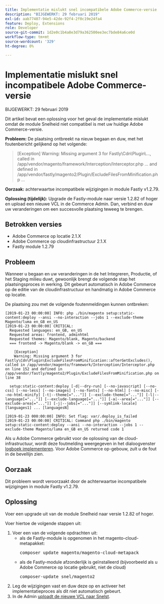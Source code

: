 ```yaml
---
title: Implementatie mislukt snel incompatibele Adobe Commerce-versie
description: "BIJGEWERKT: 29 februari 2019"
exl-id: aab77407-94e5-42de-92f4-2f0c19e24fa4
feature: Deploy, Extensions
role: Developer
source-git-commit: 1d2e0c1b4a8e3d79a362500ee3ec7bde84a6ce0d
workflow-type: tm+mt
source-wordcount: '329'
ht-degree: 0%

---
```


# Implementatie mislukt snel incompatibele Adobe Commerce-versie

BIJGEWERKT: 29 februari 2019

Dit artikel bevat een oplossing voor het geval de implementatie mislukt omdat de module Snelheid niet compatibel is met uw huidige Adobe Commerce-versie.

**Probleem:** De plaatsing ontbreekt na nieuw begaan en duw, met het foutenbericht gelijkend op het volgende:

>\[Exception\] Warning: Missing argument 3 for Fastly\\Cdn\\Plugin\\..., called in /app/vendor/magento/framework/Interception/Interceptor.php ... and defined in /app/vendor/fastly/magento2/Plugin/ExcludeFilesFromMinification.php ...

**Oorzaak:** achterwaartse incompatibele wijzigingen in module Fastly v1.2.79.

**Oplossing (tijdelijk):** Upgrade de Fastly-module naar versie 1.2.82 of hoger en upload een nieuwe VCL in de Commerce Admin. Dan, verbind en duw uw veranderingen om een succesvolle plaatsing teweeg te brengen.

## Betrokken versies

* Adobe Commerce op locatie 2.1.X
* Adobe Commerce op cloudinfrastructuur 2.1.X
* Fastly module 1.2.79

## Probleem

Wanneer u begaan en uw veranderingen in de het Integreren, Productie, of het Staging milieu duwt, gewoonlijk brengt de volgende stap het plaatsingsproces in werking. Dit gebeurt automatisch in Adobe Commerce op de editie van de cloudinfrastructuur en handmatig in Adobe Commerce op locatie.

De plaatsing zou met de volgende foutenmeldingen kunnen ontbreken:

```
[2019-01-23 00:00:00] INFO: php ./bin/magento setup:static-content:deploy --ansi --no-interaction --jobs 1 --exclude-theme Magento/luma en_GB en_US
[2019-01-23 00:00:00] CRITICAL:
  Requested languages: en_GB, en_US
  Requested areas: frontend, adminhtml
  Requested themes: Magento/blank, Magento/backend
  === frontend -> Magento/blank -> en_GB ===

    [Exception]
    Warning: Missing argument 3 for Fastly\Cdn\Plugin\ExcludeFilesFromMinification::afterGetExcludes(), called in /app/vendor/magento/framework/Interception/Interceptor.php on line 152 and defined in /app/vendor/fastly/magento2/Plugin/ExcludeFilesFromMinification.php on line 38

  setup:static-content:deploy [-d|--dry-run] [--no-javascript] [--no-css] [--no-less] [--no-images] [--no-fonts] [--no-html] [--no-misc] [--no-html-minify] [-t|--theme[="..."]] [--exclude-theme[="..."]] [-l|--language[="..."]] [--exclude-language[="..."]] [-a|--area[="..."]] [--exclude-area[="..."]] [-j|--jobs[="..."]] [--symlink-locale] [languages1] ... [languagesN]

[2019-01-23 000:00:00] INFO: Set flag: var/.deploy_is_failed
[2019-01-23 00:00:00] CRITICAL: Command php ./bin/magento setup:static-content:deploy --ansi --no-interaction --jobs 1 --exclude-theme Magento/luma en_GB en_US returned code 1
```

Als u Adobe Commerce gebruikt voor de oplossing van de cloud-infrastructuur, wordt deze foutmelding weergegeven in het dialoogvenster [logboek implementeren](https://devdocs.magento.com/guides/v2.3/cloud/trouble/environments-logs.html#log-deploy-log). Voor Adobe Commerce op-gebouw, zult u de fout in de bevellijn zien.

## Oorzaak

Dit probleem wordt veroorzaakt door de achterwaartse incompatibele wijzigingen in module Fastly v1.2.79.

## Oplossing

Voer een upgrade uit van de module Snelheid naar versie 1.2.82 of hoger.

Voer hiertoe de volgende stappen uit:

1. Voer een van de volgende opdrachten uit:
   * als de Fastly-module is opgenomen in het magento-cloud-metapakket:    <pre>composer update magento/magento-cloud-metapack</pre>
   * als de Fastly-module afzonderlijk is geïnstalleerd (bijvoorbeeld als u Adobe Commerce op locatie gebruikt, niet de cloud) <pre>composer-update snel/magento2</pre>
1. Leg de wijzigingen vast en duw deze op en activeer het implementatieproces als dit niet automatisch gebeurt.
1. In de Admin [uploadt de nieuwe VCL naar Snelst](https://devdocs.magento.com/guides/v2.3/cloud/cdn/configure-fastly.html#upload-vcl-snippets).
